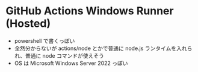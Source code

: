 # GitHub Actions Windows Runner (Hosted)
- powershell で書くっぽい
- 全然分からないが actions/node とかで普通に node.js ランタイムを入れられ、普通に node コマンドが使えそう
- OS は Microsoft Windows Server 2022 っぽい
